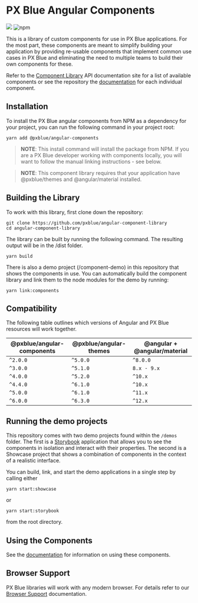 # PX Blue Angular Components

[![](https://img.shields.io/circleci/project/github/pxblue/angular-component-library/master.svg?style=flat)](https://circleci.com/gh/pxblue/angular-component-library/tree/master)
![npm](https://img.shields.io/npm/v/@pxblue/angular-components?label=%40pxblue%2Fangular-components)

This is a library of custom components for use in PX Blue applications. For the most part, these components are meant to simplify building your application by providing re-usable components that implement common use cases in PX Blue and eliminating the need to multiple teams to build their own components for these.

Refer to the [Component Library](https://pxblue-components.github.io/angular/?path=/story/intro-welcome--to-px-blue) API documentation site for a list of available components or see the repository the [documentation](https://github.com/pxblue/angular-component-library/tree/dev/docs) for each individual component.

## Installation

To install the PX Blue angular components from NPM as a dependency for your project, you can run the following command in your project root:

```
yarn add @pxblue/angular-components
```

> **NOTE**: This install command will install the package from NPM. If you are a PX Blue developer working with components locally, you will want to follow the manual linking instructions - see below.

> **NOTE**: This component library requires that your application have @pxblue/themes and @angular/material installed.

## Building the Library

To work with this library, first clone down the repository:

```
git clone https://github.com/pxblue/angular-component-library
cd angular-component-library
```

The library can be built by running the following command. The resulting output will be in the /dist folder.

```
yarn build
```

There is also a demo project (/component-demo) in this repository that shows the components in use. You can automatically build the component library and link them to the node modules for the demo by running:

```
yarn link:components
```

## Compatibility

The following table outlines which versions of Angular and PX Blue resources will work together.

| @pxblue/angular-components | @pxblue/angular-themes | @angular + @angular/material |
| -------------------------- | ---------------------- | ---------------------------- |
| `^2.0.0`                   | `^5.0.0`               | `^8.0.0`                     |
| `^3.0.0`                   | `^5.1.0`               | `8.x - 9.x`                  |
| `^4.0.0`                   | `^5.2.0`               | `^10.x`                      |
| `^4.4.0`                   | `^6.1.0`               | `^10.x`                      |
| `^5.0.0`                   | `^6.1.0`               | `^11.x`                      |
| `^6.0.0`                   | `^6.3.0`               | `^12.x`                      |

## Running the demo projects

This repository comes with two demo projects found within the `/demos` folder.
The first is a [Storybook](https://storybook.js.org/) application that allows you to see the components in isolation and interact with their properties. The second is a Showcase project that shows a combination of components in the context of a realistic interface.

You can build, link, and start the demo applications in a single step by calling either

```
yarn start:showcase
```

or

```
yarn start:storybook
```

from the root directory.

## Using the Components

See the [documentation](https://github.com/pxblue/angular-component-library/tree/dev/docs) for information on using these components.

## Browser Support

PX Blue libraries will work with any modern browser. For details refer to our [Browser Support](https://pxblue.github.io/development/frameworks-web/angular#browser-support) documentation.